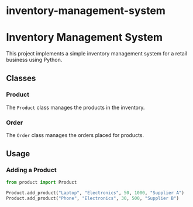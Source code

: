 # inventory-management-system

# Inventory Management System

This project implements a simple inventory management system for a retail business using Python.

## Classes

### Product

The `Product` class manages the products in the inventory.

### Order

The `Order` class manages the orders placed for products.

## Usage

### Adding a Product

```python
from product import Product

Product.add_product("Laptop", "Electronics", 50, 1000, "Supplier A")
Product.add_product("Phone", "Electronics", 30, 500, "Supplier B")
